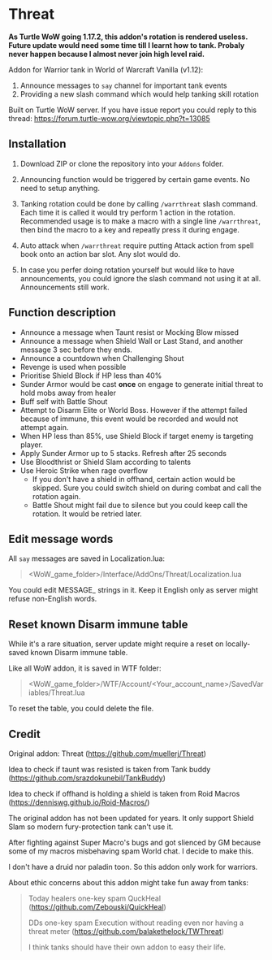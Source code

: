# Threat

**As Turtle WoW going 1.17.2, this addon's rotation is rendered useless. Future update would need some time till I learnt how to tank. Probaly never happen because I almost never join high level raid.**

Addon for Warrior tank in World of Warcraft Vanilla (v1.12):
1. Announce messages to `say` channel for important tank events
1. Providing a new slash command which would help tanking skill rotation

Built on Turtle WoW server. If you have issue report you could reply to this thread: https://forum.turtle-wow.org/viewtopic.php?t=13085


## Installation

1. Download ZIP or clone the repository into your `Addons` folder.

1. Announcing function would be triggered by certain game events. No need to setup anything.

1. Tanking rotation could be done by calling `/warrthreat` slash command. Each time it is called it would try perform 1 action in the rotation. Recommended usage is to make a macro with a single line `/warrthreat`, then bind the macro to a key and repeatly press it during engage.

1. Auto attack when `/warrthreat` require putting Attack action from spell book onto an action bar slot. Any slot would do.

1. In case you perfer doing rotation yourself but would like to have announcements, you could ignore the slash command not using it at all. Announcements still work.


## Function description
- Announce a message when Taunt resist or Mocking Blow missed
- Announce a message when Shield Wall or Last Stand, and another message 3 sec before they ends.
- Announce a countdown when Challenging Shout
- Revenge is used when possible
- Prioritise Shield Block if HP less than 40%
- Sunder Armor would be cast **once** on engage to generate initial threat to hold mobs away from healer
- Buff self with Battle Shout
- Attempt to Disarm Elite or World Boss. However if the attempt failed because of immune, this event would be recorded and would not attempt again.
- When HP less than 85%, use Shield Block if target enemy is targeting player.
- Apply Sunder Armor up to 5 stacks. Refresh after 25 seconds
- Use Bloodthrist or Shield Slam according to talents
- Use Heroic Strike when rage overflow
    - If you don't have a shield in offhand, certain action would be skipped. Sure you could switch shield on during combat and call the rotation again.
    - Battle Shout might fail due to silence but you could keep call the rotation. It would be retried later.

## Edit message words
All `say` messages are saved in Localization.lua:
> <WoW_game_folder>/Interface/AddOns/Threat/Localization.lua

You could edit MESSAGE_ strings in it. Keep it English only as server might refuse non-English words.

## Reset known Disarm immune table
While it's a rare situation, server update might require a reset on locally-saved known Disarm immune table.

Like all WoW addon, it is saved in WTF folder:
> <WoW_game_folder>/WTF/Account/<Your_account_name>/SavedVariables/Threat.lua

To reset the table, you could delete the file.


## Credit

Original addon: Threat (https://github.com/muellerj/Threat)

Idea to check if taunt was resisted is taken from Tank buddy (https://github.com/srazdokunebil/TankBuddy)

Idea to check if offhand is holding a shield is taken from Roid Macros (https://denniswg.github.io/Roid-Macros/)

The original addon has not been updated for years. It only support Shield Slam so modern fury-protection tank can't use it.

After fighting against Super Macro's bugs and got slienced by GM because some of my macros misbehaving spam World chat. I decide to make this.

I don't have a druid nor paladin toon. So this addon only work for warriors.

About ethic concerns about this addon might take fun away from tanks:
> Today healers one-key spam QuckHeal (https://github.com/Zebouski/QuickHeal)
>
> DDs one-key spam Execution without reading even nor having a threat meter (https://github.com/balakethelock/TWThreat)
>
> I think tanks should have their own addon to easy their life.


